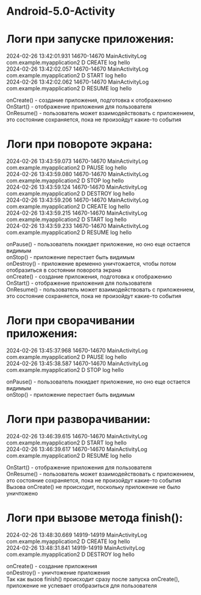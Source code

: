 # Android-5.0-Activity
# Логи при запуске приложения:
2024-02-26 13:42:01.931 14670-14670 MainActivityLog         com.example.myapplication2           D  CREATE log hello  
2024-02-26 13:42:02.057 14670-14670 MainActivityLog         com.example.myapplication2           D  START log hello  
2024-02-26 13:42:02.062 14670-14670 MainActivityLog         com.example.myapplication2           D  RESUME log hello  
  
onCreate() - создание приложения, подготовка к отображению  
OnStart() -  отображение приложения для пользователя  
OnResume() - пользователь может взаимодействовать с приложением, это состояние сохраняется, пока не произойдут какие-то события  

# Логи при повороте экрана:
2024-02-26 13:43:59.073 14670-14670 MainActivityLog         com.example.myapplication2           D  PAUSE log hello  
2024-02-26 13:43:59.080 14670-14670 MainActivityLog         com.example.myapplication2           D  STOP log hello  
2024-02-26 13:43:59.124 14670-14670 MainActivityLog         com.example.myapplication2           D  DESTROY log hello  
2024-02-26 13:43:59.206 14670-14670 MainActivityLog         com.example.myapplication2           D  CREATE log hello  
2024-02-26 13:43:59.215 14670-14670 MainActivityLog         com.example.myapplication2           D  START log hello  
2024-02-26 13:43:59.233 14670-14670 MainActivityLog         com.example.myapplication2           D  RESUME log hello  
  
onPause() - пользователь покидает приложение, но оно еще остается видимым  
onStop() - приложение перестает быть видимым  
onDestroy() - приложение временно уничтожается, чтобы потом отобразиться в состоянии поворота экрана  
onCreate() - создание приложения, подготовка к отображению  
OnStart() -  отображение приложения для пользователя  
OnResume() - пользователь может взаимодействовать с приложением, это состояние сохраняется, пока не произойдут какие-то события  
  
# Логи при сворачивании приложения:
2024-02-26 13:45:37.968 14670-14670 MainActivityLog         com.example.myapplication2           D  PAUSE log hello  
2024-02-26 13:45:38.587 14670-14670 MainActivityLog         com.example.myapplication2           D  STOP log hello  
  
onPause() - пользователь покидает приложение, но оно еще остается видимым  
onStop() - приложение перестает быть видимым  

# Логи при разворачивании:
2024-02-26 13:46:39.615 14670-14670 MainActivityLog         com.example.myapplication2           D  START log hello  
2024-02-26 13:46:39.617 14670-14670 MainActivityLog         com.example.myapplication2           D  RESUME log hello  
  
OnStart() -  отображение приложения для пользователя  
OnResume() - пользователь может взаимодействовать с приложением, это состояние сохраняется, пока не произойдут какие-то события  
Вызова onCreate() не происходит, поскольку приложение не было уничтожено  
  
# Логи при вызове метода finish():
2024-02-26 13:48:30.669 14919-14919 MainActivityLog         com.example.myapplication2           D  CREATE log hello  
2024-02-26 13:48:31.841 14919-14919 MainActivityLog         com.example.myapplication2           D  DESTROY log hello  
  
onCreate() - создание приложения  
onDestroy() - уничтожение приложения  
Так как вызов finish() происходит сразу после запуска onCreate(), приложение не успевает отобразиться для пользователя  
